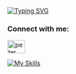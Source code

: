 [![Typing SVG](https://readme-typing-svg.demolab.com?font=Fira+Code&pause=1000&width=435&lines=Frontend+developer;UX%2FUI+designer;Passionate+universal+developer+I+am)](https://git.io/typing-svg)

<h3 align="left">Connect with me:</h3>
<p align="left">
<a href="https://www.linkedin.com/in/maksim-viazovski-395a95258/" target="blank"><img align="center" src="https://raw.githubusercontent.com/rahuldkjain/github-profile-readme-generator/master/src/images/icons/Social/linked-in-alt.svg" alt="peter kimanzi" height="30" width="40" /></a>
</p>



[![My Skills](https://skillicons.dev/icons?i=js,html,css,wasm)](https://skillicons.dev)
